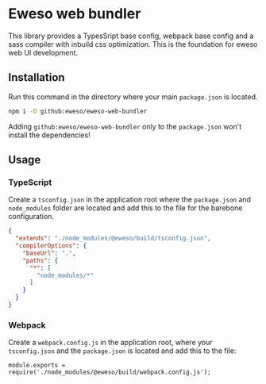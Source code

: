 # Eweso web bundler

This library provides a TypesSript base config, webpack base config and a sass compiler with inbuild css optimization. This is the foundation for eweso web UI development.

## Installation

Run this command in the directory where your main `package.json` is located.

```sh
npm i -D github:eweso/eweso-web-bundler
```

Adding `github:eweso/eweso-web-bundler` only to the `package.json` won't install the dependencies!

## Usage

### TypeScript

Create a `tsconfig.json` in the application root where the `package.json` and `node_modules` folder are located and add this to the file for the barebone configuration. 

```json
{
  "extends": "./node_modules/@eweso/build/tsconfig.json",
  "compilerOptions": {
    "baseUrl": ".",
    "paths": {
      "*": [
        "node_modules/*"
      ]
    }
  }
}
```

### Webpack

Create a `webpack.config.js` in the application root, where your `tsconfig.json` and the `package.json` is located and add this to the file:

```Node
module.exports = require('./node_modules/@eweso/build/webpack.config.js');
```
